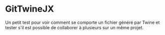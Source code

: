 # GitTwineJX
Un petit test pour voir comment se comporte un fichier généré par Twine et tester s'il est possible de collaborer à plusieurs sur un même projet.
